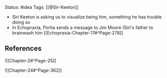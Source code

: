 Status: #idea
Tags: [[@Sir-Keeton]]

* Siri Keeton is asking us to visualize being him, something he has trouble doing so
* In Echopraxia, Portia sends a message to Jim Moore (Siri's father to brainwash him [[Echopraxia-Chapter-17#^Page-278]]


## References

![[Chapter-2#^Page-25]]

![[Chapter-24#^Page-362]]
